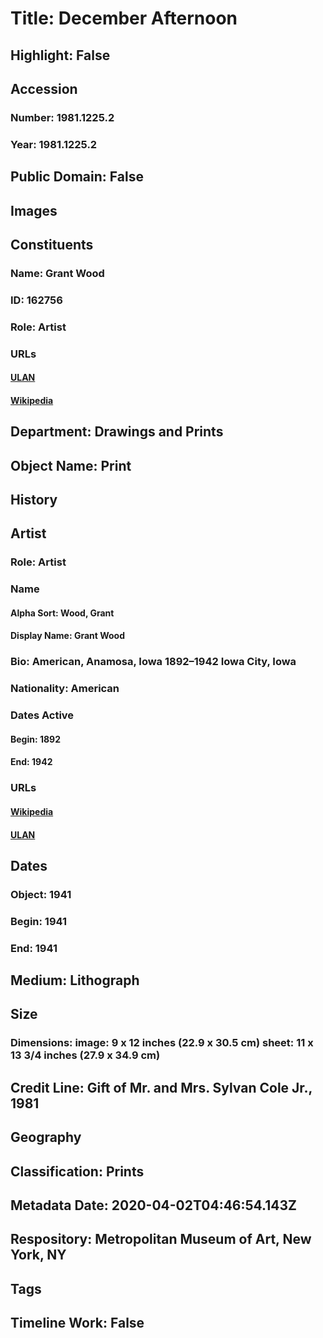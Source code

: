 # Title: December Afternoon
## Highlight: False
## Accession
### Number: 1981.1225.2
### Year: 1981.1225.2
## Public Domain: False
## Images
## Constituents
### Name: Grant Wood
### ID: 162756
### Role: Artist
### URLs
#### [ULAN](http://vocab.getty.edu/page/ulan/500031056)
#### [Wikipedia](https://www.wikidata.org/wiki/Q217434)
## Department: Drawings and Prints
## Object Name: Print
## History
## Artist
### Role: Artist
### Name
#### Alpha Sort: Wood, Grant
#### Display Name: Grant Wood
### Bio: American, Anamosa, Iowa 1892–1942 Iowa City, Iowa
### Nationality: American
### Dates Active
#### Begin: 1892
#### End: 1942
### URLs
#### [Wikipedia](https://www.wikidata.org/wiki/Q217434)
#### [ULAN](http://vocab.getty.edu/page/ulan/500031056)
## Dates
### Object: 1941
### Begin: 1941
### End: 1941
## Medium: Lithograph
## Size
### Dimensions: image: 9 x 12 inches (22.9 x 30.5 cm) sheet: 11 x 13 3/4 inches (27.9 x 34.9 cm)
## Credit Line: Gift of Mr. and Mrs. Sylvan Cole Jr., 1981
## Geography
## Classification: Prints
## Metadata Date: 2020-04-02T04:46:54.143Z
## Respository: Metropolitan Museum of Art, New York, NY
## Tags
## Timeline Work: False
